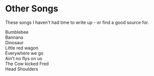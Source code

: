 # Other Songs

These songs I haven't had time to write up - or find a good source for.

Bumblebee   
Bannana  
Dinosaur  
Little red wagon   
Everywhere we go  
Ain't no flys on us  
The Cow kicked Fred  
Head Shoulders  
